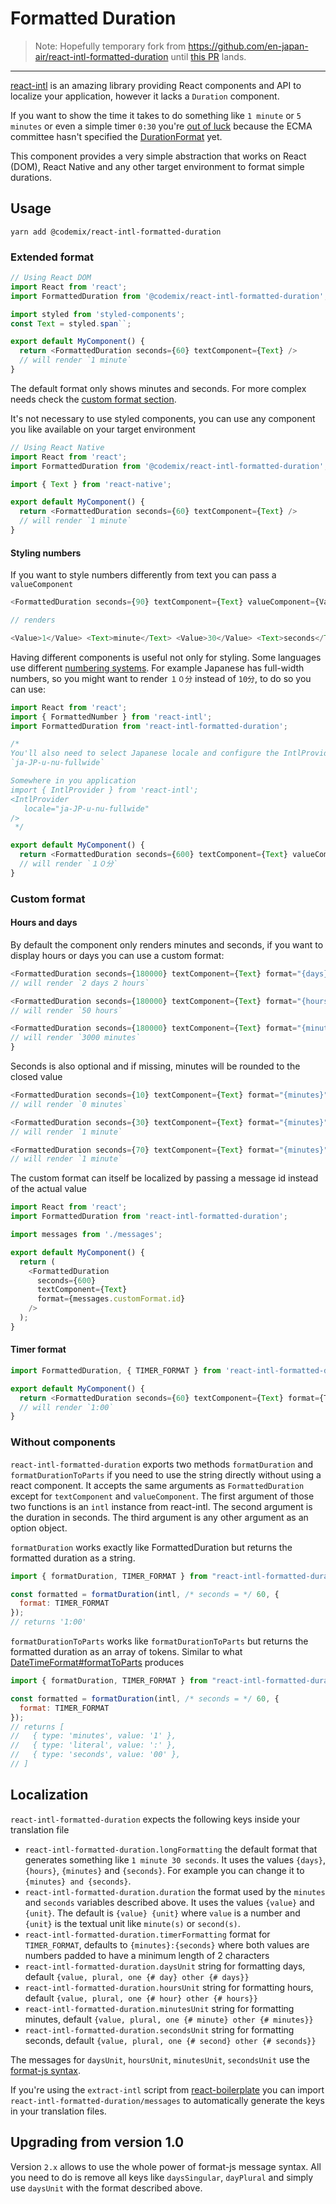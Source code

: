 # Formatted Duration

> Note: Hopefully temporary fork from https://github.com/en-japan-air/react-intl-formatted-duration until [this PR](https://github.com/en-japan-air/react-intl-formatted-duration/pull/10) lands.

---

[react-intl](https://github.com/yahoo/react-intl) is an amazing library providing React components and API to localize your application, however it lacks a `Duration` component.

If you want to show the time it takes to do something like `1 minute` or `5 minutes` or even a simple timer `0:30` you're [out of luck](https://github.com/yahoo/react-intl/issues/77) because the ECMA committee hasn't specified the [DurationFormat](https://github.com/tc39/ecma402/issues/47) yet.

This component provides a very simple abstraction that works on React (DOM), React Native and any other target environment to format simple durations.

## Usage

`yarn add @codemix/react-intl-formatted-duration`

### Extended format

```js
// Using React DOM
import React from 'react';
import FormattedDuration from '@codemix/react-intl-formatted-duration';

import styled from 'styled-components';
const Text = styled.span``;

export default MyComponent() {
  return <FormattedDuration seconds={60} textComponent={Text} />
  // will render `1 minute`
}
```

The default format only shows minutes and seconds. For more complex needs check the [custom format section](#Custom_format).

It's not necessary to use styled components, you can use any component you like available on your target environment

```js
// Using React Native
import React from 'react';
import FormattedDuration from '@codemix/react-intl-formatted-duration';

import { Text } from 'react-native';

export default MyComponent() {
  return <FormattedDuration seconds={60} textComponent={Text} />
  // will render `1 minute`
}
```

#### Styling numbers

If you want to style numbers differently from text you can pass a `valueComponent`

```js
<FormattedDuration seconds={90} textComponent={Text} valueComponent={Value} />

// renders

<Value>1</Value> <Text>minute</Text> <Value>30</Value> <Text>seconds</Text>
```

Having different components is useful not only for styling. Some languages use different [numbering systems](https://developer.mozilla.org/en/docs/Web/JavaScript/Reference/Global_Objects/NumberFormat). For example Japanese has full-width numbers, so you might want to render `１０分` instead of `10分`, to do so you can use:

```js
import React from 'react';
import { FormattedNumber } from 'react-intl';
import FormattedDuration from 'react-intl-formatted-duration';

/*
You'll also need to select Japanese locale and configure the IntlProvider to use
`ja-JP-u-nu-fullwide`

Somewhere in you application
import { IntlProvider } from 'react-intl';
<IntlProvider
   locale="ja-JP-u-nu-fullwide"
/>
 */

export default MyComponent() {
  return <FormattedDuration seconds={600} textComponent={Text} valueComponent={FormattedNumber} />
  // will render `１０分`
}
```

### Custom format

#### Hours and days

By default the component only renders minutes and seconds, if you want to display hours or days you can use a custom format:

```js
<FormattedDuration seconds={180000} textComponent={Text} format="{days} {hours} {minutes} {seconds}" />
// will render `2 days 2 hours`

<FormattedDuration seconds={180000} textComponent={Text} format="{hours} {minutes} {seconds}" />
// will render `50 hours`

<FormattedDuration seconds={180000} textComponent={Text} format="{minutes} {seconds}" />
// will render `3000 minutes`
}
```

Seconds is also optional and if missing, minutes will be rounded to the closed value

```js
<FormattedDuration seconds={10} textComponent={Text} format="{minutes}" />
// will render `0 minutes`

<FormattedDuration seconds={30} textComponent={Text} format="{minutes}" />
// will render `1 minute`

<FormattedDuration seconds={70} textComponent={Text} format="{minutes}" />
// will render `1 minute`
```

The custom format can itself be localized by passing a message id instead of the actual value

```js
import React from 'react';
import FormattedDuration from 'react-intl-formatted-duration';

import messages from './messages';

export default MyComponent() {
  return (
    <FormattedDuration
      seconds={600}
      textComponent={Text}
      format={messages.customFormat.id}
    />
  );
}
```

#### Timer format

```js
import FormattedDuration, { TIMER_FORMAT } from 'react-intl-formatted-duration';

export default MyComponent() {
  return <FormattedDuration seconds={60} textComponent={Text} format={TIMER_FORMAT} />;
  // will render `1:00`
}
```

### Without components

`react-intl-formatted-duration` exports two methods `formatDuration` and `formatDurationToParts` if you need to use the string directly without using a react component.
It accepts the same arguments as `FormattedDuration` except for `textComponent` and `valueComponent`.
The first argument of those two functions is an `intl` instance from react-intl. The second argument is the duration in seconds. The third argument is any other argument as an option object.

`formatDuration` works exactly like FormattedDuration but returns the formatted duration as a string.

```js
import { formatDuration, TIMER_FORMAT } from "react-intl-formatted-duration";

const formatted = formatDuration(intl, /* seconds = */ 60, {
  format: TIMER_FORMAT
});
// returns '1:00'
```

`formatDurationToParts` works like `formatDurationToParts` but returns the formatted duration as an array of tokens. Similar to what [DateTimeFormat#formatToParts](https://developer.mozilla.org/en-US/docs/Web/JavaScript/Reference/Global_Objects/DateTimeFormat/formatToParts) produces

```js
import { formatDuration, TIMER_FORMAT } from "react-intl-formatted-duration";

const formatted = formatDuration(intl, /* seconds = */ 60, {
  format: TIMER_FORMAT
});
// returns [
//   { type: 'minutes', value: '1' },
//   { type: 'literal', value: ':' },
//   { type: 'seconds', value: '00' },
// ]
```

## Localization

`react-intl-formatted-duration` expects the following keys inside your translation file

- `react-intl-formatted-duration.longFormatting` the default format that generates something like `1 minute 30 seconds`. It uses the values `{days}`, `{hours}`, `{minutes}` and `{seconds}`. For example you can change it to `{minutes} and {seconds}`.
- `react-intl-formatted-duration.duration` the format used by the `minutes` and `seconds` variables described above. It uses the values `{value}` and `{unit}`. The default is `{value} {unit}` where `value` is a number and `{unit}` is the textual unit like `minute(s)` or `second(s)`.
- `react-intl-formatted-duration.timerFormatting` format for `TIMER_FORMAT`, defaults to `{minutes}:{seconds}` where both values are numbers padded to have a minimum length of 2 characters
- `react-intl-formatted-duration.daysUnit` string for formatting days, default `{value, plural, one {# day} other {# days}}`
- `react-intl-formatted-duration.hoursUnit` string for formatting hours, default `{value, plural, one {# hour} other {# hours}}`
- `react-intl-formatted-duration.minutesUnit` string for formatting minutes, default `{value, plural, one {# minute} other {# minutes}}`
- `react-intl-formatted-duration.secondsUnit` string for formatting seconds, default `{value, plural, one {# second} other {# seconds}}`

The messages for `daysUnit`, `hoursUnit`, `minutesUnit`, `secondsUnit` use the [format-js syntax](https://formatjs.io/guides/message-syntax/).

If you're using the `extract-intl` script from [react-boilerplate](https://github.com/react-boilerplate/react-boilerplate) you can import `react-intl-formatted-duration/messages` to automatically generate the keys in your translation files.

## Upgrading from version 1.0

Version `2.x` allows to use the whole power of format-js message syntax. All you need to do is remove all keys like `daysSingular`, `dayPlural` and simply use `daysUnit` with the format described above.
